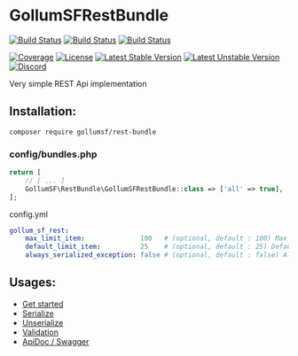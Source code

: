 # GollumSFRestBundle

[![Build Status](https://github.com/GollumSF/rest-bundle/actions/workflows/symfony_4.4.yml/badge.svg?branch=master)](https://github.com/GollumSF/rest-bundle/actions)
[![Build Status](https://github.com/GollumSF/rest-bundle/actions/workflows/symfony_5.4.yml/badge.svg?branch=master)](https://github.com/GollumSF/rest-bundle/actions)
[![Build Status](https://github.com/GollumSF/rest-bundle/actions/workflows/symfony_6.0.yml/badge.svg?branch=master)](https://github.com/GollumSF/rest-bundle/actions)

[![Coverage](https://coveralls.io/repos/github/GollumSF/rest-bundle/badge.svg?branch=master)](https://coveralls.io/github/GollumSF/rest-bundle)
[![License](https://poser.pugx.org/gollumsf/rest-bundle/license)](https://packagist.org/packages/gollumsf/rest-bundle)
[![Latest Stable Version](https://poser.pugx.org/gollumsf/rest-bundle/v/stable)](https://packagist.org/packages/gollumsf/rest-bundle)
[![Latest Unstable Version](https://poser.pugx.org/gollumsf/rest-bundle/v/unstable)](https://packagist.org/packages/gollumsf/rest-bundle)
[![Discord](https://img.shields.io/discord/671741944149573687?color=purple&label=discord)](https://discord.gg/xMBc5SQ)

Very simple REST Api implementation

## Installation:

```shell
composer require gollumsf/rest-bundle
```

### config/bundles.php
```php
return [
    // [ ... ]
    GollumSF\RestBundle\GollumSFRestBundle::class => ['all' => true],
];
```

config.yml

```yaml
gollum_sf_rest:
    max_limit_item:              100   # (optional, default : 100) Max limit item API support when call ApiSearch, if 0 no limit.
    default_limit_item:          25    # (optional, default : 25) Default limit item API support if no limit on request when call ApiSearch
    always_serialized_exception: false # (optional, default : false) All symfony exception return json response. If false only route with Serialize annotation
```

## Usages:

 - [Get started](docs/GetStarted.md)
 - [Serialize](docs/GetStarted.md)
 - [Unserialize](docs/GetStarted.md)
 - [Validation](docs/Validation.md)
 - [ApiDoc / Swagger](https://github.com/GollumSF/rest-doc-bundle)
